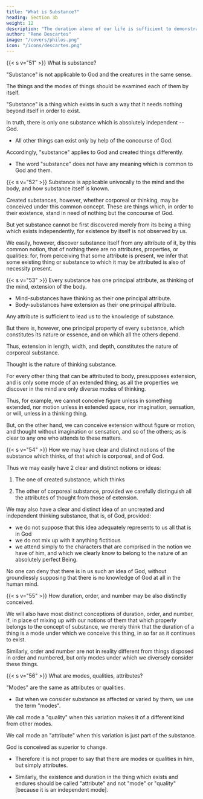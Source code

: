 ```yaml
---
title: "What is Substance?"
heading: Section 3b
weight: 12
description: "The duration alone of our life is sufficient to demonstrate the existence of God"
author: "Rene Descartes"
image: "/covers/philos.png"
icon: "/icons/descartes.png"
---
```




{{< s v="51" >}} What is substance?

"Substance" is not applicable to God and the creatures in the same sense.

<!-- But with regard to what we consider as  -->

The things and the modes of things should be examined each of them by itself. 

"Substance" is a thing which exists in such a way that it needs nothing beyond itself in order to exist.

In truth, there is only one substance which is absolutely independent -- God.
- All other things can exist only by help of the concourse of God.

Accordingly, "substance" applies to God and created things differently. 
- The word "substance" does not have any meaning which is common to God and them.
<!-- does not apply to God and the creatures UNIVOCALLY.  -->
<!-- , to adopt a term familiar in the schools; that is,  -->

<!-- no signification of this word can be distinctly understood which  -->

{{< s v="52" >}} Substance is applicable univocally to the mind and the body, and how substance itself is known.

Created substances, however, whether corporeal or thinking, may be conceived under this common concept. These are things which, in order to their existence, stand in need of nothing but the concourse of God. 

But yet substance cannot be first discovered merely from its being a thing which exists independently, for existence by itself is not observed by us. 

We easily, however, discover substance itself from any attribute of it, by this common notion, that of nothing there are no attributes, properties, or qualities: for, from perceiving that some attribute is present, we infer that some existing thing or substance to which it may be attributed is also of necessity present.


{{< s v="53" >}} Every substance has one principal attribute, as thinking of the mind, extension of the body.

- Mind-substances have thinking as their one principal attribute.
- Body-substances have extension as their one principal attribute.

Any attribute is sufficient to lead us to the knowledge of substance. 

But there is, however, one principal property of every substance, which constitutes its nature or essence, and on which all the others depend. 

Thus, extension in length, width, and depth, constitutes the nature of corporeal substance.

Thought is the nature of thinking substance. 

For every other thing that can be attributed to body, presupposes extension, and is only some mode of an extended thing; as all the properties we discover in the mind are only diverse modes of thinking. 

Thus, for example, we cannot conceive figure unless in something extended, nor motion unless in extended space, nor imagination, sensation, or will, unless in a thinking thing. 

But, on the other hand, we can conceive extension without figure or motion, and thought without imagination or sensation, and so of the others; as is clear to any one who attends to these matters.


{{< s v="54" >}} How we may have clear and distinct notions of the substance which thinks, of that which is corporeal, and of God.

Thus we may easily have 2 clear and distinct notions or ideas:

1. The one of created substance, which thinks

2. The other of corporeal substance, provided we carefully distinguish all the attributes of thought from those of extension. 

We may also have a clear and distinct idea of an uncreated and independent thinking substance, that is, of God, provided:
- we do not suppose that this idea adequately represents to us all that is in God
- we do not mix up with it anything fictitious
- we attend simply to the characters that are comprised in the notion we have of him, and which we clearly know to belong to the nature of an absolutely perfect Being.

No one can deny that there is in us such an idea of God, without groundlessly supposing that there is no knowledge of God at all in the human mind.


{{< s v="55" >}} How duration, order, and number may be also distinctly conceived.

We will also have most distinct conceptions of duration, order, and number, if, in place of mixing up with our notions of them that which properly belongs to the concept of substance, we merely think that the duration of a thing is a mode under which we conceive this thing, in so far as it continues to exist.

Similarly, order and number are not in reality different from things disposed in order and numbered, but only modes under which we diversely consider these things.


{{< s v="56" >}} What are modes, qualities, attributes?

"Modes" are the same as attributes or qualities. 
- But when we consider substance as affected or varied by them, we use the term "modes".

We call mode a "quality" when this variation makes it of a different kind from other modes.  

We call mode an "attribute" when this variation is just part of the substance. 

<!--  makes it of a different kind from other modes. 

 it may be denominated of such a kind, we adopt the term qualities [to designate the different modes which cause it to be so named]; and, finally, when we simply regard these modes as in the substance, we call them attributes.  -->

God is conceived as superior to change.
- Therefore it is not proper to say that there are modes or qualities in him, but simply attributes.
 <!-- and even in created things that which is found in them always in the same mode,  -->
- Similarly, the existence and duration in the thing which exists and endures should be called "attribute" and not "mode" or "quality" [because it is an independent mode].

